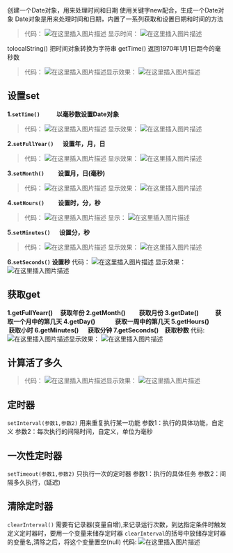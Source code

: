 

创建一个Date对象，用来处理时间和日期
使用关键字new配合，生成一个Date对象
Date对象是用来处理时间和日期，内置了一系列获取和设置日期和时间的方法

>代码：
>![在这里插入图片描述](https://img-blog.csdnimg.cn/20200128151722514.png)
>显示时间：
>![在这里插入图片描述](https://img-blog.csdnimg.cn/20200128151732836.png?x-oss-processimage/watermark,type_ZmFuZ3poZW5naGVpdGk,shadow_10,text_aHR0cHM6Ly9ibG9nLmNzZG4ubmV0L0hCRl9fY2c,size_16,color_FFFFFF,t_70)

tolocalString() 把时间对象转换为字符串
getTime() 返回1970年1月1日距今的毫秒数

>代码：
>![在这里插入图片描述](https://img-blog.csdnimg.cn/20200128152544355.png?x-oss-processimage/watermark,type_ZmFuZ3poZW5naGVpdGk,shadow_10,text_aHR0cHM6Ly9ibG9nLmNzZG4ubmV0L0hCRl9fY2c,size_16,color_FFFFFF,t_70)显示效果：
>![在这里插入图片描述](https://img-blog.csdnimg.cn/20200128152559242.png?x-oss-processimage/watermark,type_ZmFuZ3poZW5naGVpdGk,shadow_10,text_aHR0cHM6Ly9ibG9nLmNzZG4ubmV0L0hCRl9fY2c,size_16,color_FFFFFF,t_70)

## []()设置set

**1.`setTime()`     以毫秒数设置Date对象**

>代码：
>![在这里插入图片描述](https://img-blog.csdnimg.cn/20200128153509107.png)
>显示效果：
>![在这里插入图片描述](https://img-blog.csdnimg.cn/20200128153518306.png)

**2.`setFullYear()`   设置年，月，日**

>代码：
>![在这里插入图片描述](https://img-blog.csdnimg.cn/20200128153651621.png)
>显示效果：
>![在这里插入图片描述](https://img-blog.csdnimg.cn/20200128153654337.png)

**3.`setMonth()`   设置月，日(毫秒)**

>代码：
>![在这里插入图片描述](https://img-blog.csdnimg.cn/20200128153806445.png)
>显示效果：
>![在这里插入图片描述](https://img-blog.csdnimg.cn/20200128153814509.png)

**4.`setHours()`   设置时，分，秒**

>代码：
>![在这里插入图片描述](https://img-blog.csdnimg.cn/20200128153943693.png)
>显示：
>![在这里插入图片描述](https://img-blog.csdnimg.cn/20200128153950921.png?x-oss-processimage/watermark,type_ZmFuZ3poZW5naGVpdGk,shadow_10,text_aHR0cHM6Ly9ibG9nLmNzZG4ubmV0L0hCRl9fY2c,size_16,color_FFFFFF,t_70)

**5.`setMinutes()`   设置分，秒**

>代码：
>![在这里插入图片描述](https://img-blog.csdnimg.cn/20200128154133656.png)
>显示效果：
>![在这里插入图片描述](https://img-blog.csdnimg.cn/20200128154151341.png?x-oss-processimage/watermark,type_ZmFuZ3poZW5naGVpdGk,shadow_10,text_aHR0cHM6Ly9ibG9nLmNzZG4ubmV0L0hCRl9fY2c,size_16,color_FFFFFF,t_70)

**6.`setSeconds()` 设置秒**
代码：
![在这里插入图片描述](https://img-blog.csdnimg.cn/20200128154334567.png)
显示效果：
![在这里插入图片描述](https://img-blog.csdnimg.cn/20200128154343753.png?x-oss-processimage/watermark,type_ZmFuZ3poZW5naGVpdGk,shadow_10,text_aHR0cHM6Ly9ibG9nLmNzZG4ubmV0L0hCRl9fY2c,size_16,color_FFFFFF,t_70)

## []()获取get

**1.getFullYearr()  获取年份
2.getMonth()   获取月份
3.getDate()     获取一个月中的第几天
4.getDay()    获取一周中的第几天
5.getHours()   获取小时
6.getMinutes()   获取分钟
7.getSeconds() 获取秒数**
代码:
![在这里插入图片描述](https://img-blog.csdnimg.cn/20200128154938396.png?x-oss-processimage/watermark,type_ZmFuZ3poZW5naGVpdGk,shadow_10,text_aHR0cHM6Ly9ibG9nLmNzZG4ubmV0L0hCRl9fY2c,size_16,color_FFFFFF,t_70)显示效果：
![在这里插入图片描述](https://img-blog.csdnimg.cn/20200128154948936.png?x-oss-processimage/watermark,type_ZmFuZ3poZW5naGVpdGk,shadow_10,text_aHR0cHM6Ly9ibG9nLmNzZG4ubmV0L0hCRl9fY2c,size_16,color_FFFFFF,t_70)

## []()计算活了多久

>代码：
>![在这里插入图片描述](https://img-blog.csdnimg.cn/20200128160717566.png?x-oss-processimage/watermark,type_ZmFuZ3poZW5naGVpdGk,shadow_10,text_aHR0cHM6Ly9ibG9nLmNzZG4ubmV0L0hCRl9fY2c,size_16,color_FFFFFF,t_70)显示效果：
>![在这里插入图片描述](https://img-blog.csdnimg.cn/20200128160725279.png?x-oss-processimage/watermark,type_ZmFuZ3poZW5naGVpdGk,shadow_10,text_aHR0cHM6Ly9ibG9nLmNzZG4ubmV0L0hCRl9fY2c,size_16,color_FFFFFF,t_70)

## []()定时器

`setInterval(参数1,参数2)` 用来重复执行某一功能
参数1：执行的具体功能，自定义
参数2：每次执行的间隔时间，自定义，单位为毫秒

## []()一次性定时器

`setTimeout(参数1,参数2)` 只执行一次的定时器
参数1：执行的具体任务
参数2：间隔多久执行，(延迟)

## []()清除定时器

`clearInterval()`
需要有记录器(变量自增),来记录运行次数，到达指定条件时触发
定义定时器时，要用一个变量来储存定时器
`clearInterval`的括号中放储存定时器的变量名,清除之后，将这个变量置空(null)
代码:
![在这里插入图片描述](https://img-blog.csdnimg.cn/2020012816030448.png?x-oss-processimage/watermark,type_ZmFuZ3poZW5naGVpdGk,shadow_10,text_aHR0cHM6Ly9ibG9nLmNzZG4ubmV0L0hCRl9fY2c,size_16,color_FFFFFF,t_70)
